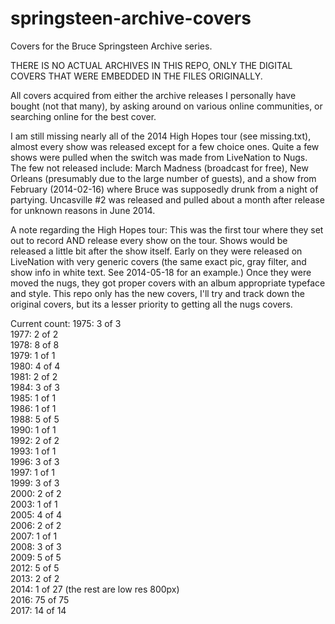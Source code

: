 # springsteen-archive-covers
Covers for the Bruce Springsteen Archive series. 

THERE IS NO ACTUAL ARCHIVES IN THIS REPO, ONLY THE DIGITAL COVERS THAT WERE EMBEDDED IN THE FILES ORIGINALLY.

All covers acquired from either the archive releases I personally have bought (not that many), by asking around on various online communities, or searching online for the best cover. 

I am still missing nearly all of the 2014 High Hopes tour (see missing.txt), almost every show was 
released except for a few choice ones. Quite a few shows were pulled when the switch 
was made from LiveNation to Nugs. The few not released include:
March Madness (broadcast for free), New Orleans (presumably due to the large number of guests), 
and a show from February (2014-02-16) where Bruce was supposedly drunk from a night of 
partying. Uncasville #2 was released and pulled about a month after 
release for unknown reasons in June 2014.

A note regarding the High Hopes tour: This was the first tour where they set out to record AND release every show on the tour. Shows would be released a little bit after the show itself. Early on they were released on LiveNation with very generic covers (the same exact pic, gray filter, and show info in white text. See 2014-05-18 for an example.) Once they were moved the nugs, they got proper covers with an album appropriate typeface and style. This repo only has the new covers, I'll try and track down the original covers, but its a lesser priority to getting all the nugs covers.

Current count:
1975: 3 of 3  
1977: 2 of 2  
1978: 8 of 8  
1979: 1 of 1  
1980: 4 of 4  
1981: 2 of 2  
1984: 3 of 3  
1985: 1 of 1  
1986: 1 of 1  
1988: 5 of 5  
1990: 1 of 1  
1992: 2 of 2  
1993: 1 of 1  
1996: 3 of 3  
1997: 1 of 1  
1999: 3 of 3  
2000: 2 of 2  
2003: 1 of 1  
2005: 4 of 4  
2006: 2 of 2  
2007: 1 of 1  
2008: 3 of 3  
2009: 5 of 5  
2012: 5 of 5  
2013: 2 of 2  
2014: 1 of 27 (the rest are low res 800px)  
2016: 75 of 75  
2017: 14 of 14

